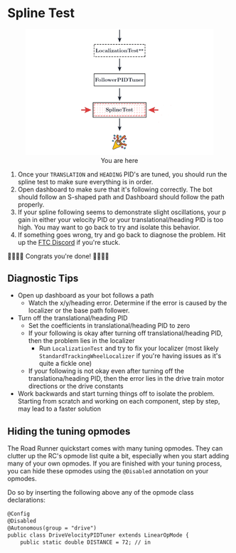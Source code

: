 # Spline Test

<figure align="center">
    <img src="./assets/you-are-here/YouAreHere-SplineTest-quarter.png" alt="You are on the spline test step">
    <figcaption class="mt-2 text-gray-600 text-center">You are here</figcaption>
</figure>

1. Once your `TRANSLATION` and `HEADING` PID's are tuned, you should run the spline test to make sure everything is in order.
2. Open dashboard to make sure that it's following correctly. The bot should follow an S-shaped path and Dashboard should follow the path properly.
3. If your spline following seems to demonstrate slight oscillations, your p gain in either your velocity PID or your translational/heading PID is too high. You may want to go back to try and isolate this behavior.
4. If something goes wrong, try and go back to diagnose the problem. Hit up the [FTC Discord](https://discord.gg/first-tech-challenge) if you're stuck.

<ClientOnly>
  <div class="flex items-center justify-center">
    <HoverConfetti>🎊🎉🎊🎉 Congrats you're done! 🎊🎉🎊🎉</HoverConfetti>
  </div>
</ClientOnly>

## Diagnostic Tips

- Open up dashboard as your bot follows a path
  - Watch the x/y/heading error. Determine if the error is caused by the localizer or the base path follower.
- Turn off the translational/heading PID
  - Set the coefficients in translational/heading PID to zero
  - If your following is okay after turning off translational/heading PID, then the problem lies in the localizer
    - Run `LocalizationTest` and try to fix your localizer (most likely `StandardTrackingWheelLocalizer` if you're having issues as it's quite a fickle one)
  - If your following is not okay even after turning off the translationa/heading PID, then the error lies in the drive train motor directions or the drive constants
- Work backwards and start turning things off to isolate the problem. Starting from scratch and working on each component, step by step, may lead to a faster solution

## Hiding the tuning opmodes

The Road Runner quickstart comes with many tuning opmodes. They can clutter up the RC's opmode list quite a bit, especially when you start adding many of your own opmodes. If you are finished with your tuning process, you can hide these opmodes using the `@Disabled` annotation on your opmodes.

Do so by inserting the following above any of the opmode class declarations:

```java{2}
@Config
@Disabled
@Autonomous(group = "drive")
public class DriveVelocityPIDTuner extends LinearOpMode {
    public static double DISTANCE = 72; // in
```
